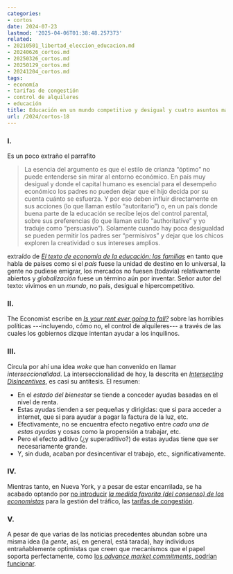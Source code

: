 ```yaml
---
categories:
- cortos
date: 2024-07-23
lastmod: '2025-04-06T01:38:48.257373'
related:
- 20210501_libertad_eleccion_educacion.md
- 20240626_cortos.md
- 20250326_cortos.md
- 20250129_cortos.md
- 20241204_cortos.md
tags:
- economía
- tarifas de congestión
- control de alquileres
- educación
title: Educación en un mundo competitivo y desigual y cuatro asuntos más
url: /2024/cortos-18
---
```


### I.

Es un poco extraño el parrafito

> La esencia del argumento es que el estilo de crianza “óptimo” no puede entenderse sin mirar al entorno económico. En país muy desigual y donde el capital humano es esencial para el desempeño económico los padres no pueden dejar que el hijo decida por su cuenta cuánto se esfuerza. Y por eso deben influir directamente en sus acciones (lo que llaman estilo “autoritario”) o, en un país donde buena parte de la educación se recibe lejos del control parental, sobre sus preferencias (lo que llaman estilo “authoritative” y yo traduje como “persuasivo”). Solamente cuando hay poca desigualdad se pueden permitir los padres ser “permisivos” y dejar que los chicos exploren la creatividad o sus intereses amplios.

extraído de [_El texto de economía de la educación: las familias_](https://nadaesgratis.es/cabrales/el-texto-de-economia-de-la-educacion-las-familias) en tanto que habla de países como si el _país_ fuese la unidad de destino en lo universal, la gente no pudiese emigrar, los mercados no fuesen (todavía) relativamente abiertos y _globalización_ fuese un término aún por inventar. Señor autor del texto: vivimos en un _mundo_, no país, desigual e hipercompetitivo.

### II.

The Economist escribe en _[Is your rent ever going to fall?](https://www.economist.com/international/2024/05/29/is-your-rent-ever-going-to-fall)_ sobre las horribles políticas ---incluyendo, cómo no, el control de alquileres--- a través de las cuales los gobiernos dizque intentan ayudar a los inquilinos.

### III.

Circula por ahí una idea _woke_ que han convenido en llamar _interseccionalidad_. La interseccionalidad de hoy, la descrita en _[Intersecting Disincentives](https://www.grumpy-economist.com/p/intersecting-disincentives)_, es casi su antítesis. El resumen:

- En el _estado del bienestar_ se tiende a conceder ayudas basadas en el nivel de renta.
- Estas ayudas tienden a ser pequeñas y dirigidas: que si para acceder a internet, que si para ayudar a pagar la factura de la luz, etc.
- Efectivamente, no se encuentra efecto negativo entre _cada una de estas ayudas_ y cosas como la propensión a trabajar, etc.
- Pero el efecto aditivo (¿y superaditivo?) de estas ayudas tiene que ser necesariamente grande.
- Y, sin duda, acaban por desincentivar el trabajo, etc., significativamente.

### IV.

Mientras tanto, en Nueva York, y a pesar de estar encarrilada, se ha acabado optando por [no introducir](https://www.nbcnewyork.com/traffic/transit-traffic/congestion-pricing-delay-hochul/5478988/) _[la medida favorita (del consenso) de los economistas](https://www.kentclarkcenter.org/surveys/congestion-pricing-in-new-york/)_ para la gestión del tráfico, las [tarifas de congestión](https://es.wikipedia.org/wiki/Tarifas_de_congesti%C3%B3n).

### V.

A pesar de que varias de las noticias precedentes abundan sobre una misma idea (la _gente_, así, en general, está tarada), hay individuos entrañablemente optimistas que creen que mecanismos que el papel soporta perfectamente, como [los _advance market commitments_, podrían funcionar](https://www.worksinprogress.news/p/how-to-start-an-advance-market-commitment).